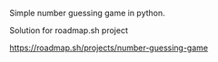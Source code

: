 Simple number guessing game in python.

Solution for roadmap.sh project

https://roadmap.sh/projects/number-guessing-game
